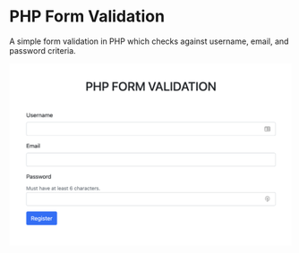 # PHP Form Validation

A simple form validation in PHP which checks against username, email, and password criteria.

![App image](php-form-validation.png)
